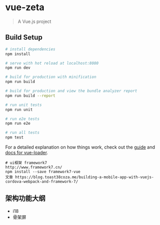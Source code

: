# vue-zeta

> A Vue.js project

## Build Setup

``` bash
# install dependencies
npm install

# serve with hot reload at localhost:8080
npm run dev

# build for production with minification
npm run build

# build for production and view the bundle analyzer report
npm run build --report

# run unit tests
npm run unit

# run e2e tests
npm run e2e

# run all tests
npm test
```

For a detailed explanation on how things work, check out the [guide](http://vuejs-templates.github.io/webpack/) and [docs for vue-loader](http://vuejs.github.io/vue-loader).

```
# ui框架 framework7
http://www.framework7.cn/
npm install --save framework7-vue
文章 https://blog.toast38coza.me/building-a-mobile-app-with-vuejs-cordova-webpack-and-framework-7/
```

## 架构功能大纲
  - i18
  - 骨架屏
